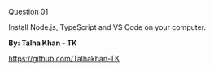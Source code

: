 Question 01

Install Node.js, TypeScript and VS Code on your computer.


**By: Talha Khan - TK**

https://github.com/Talhakhan-TK